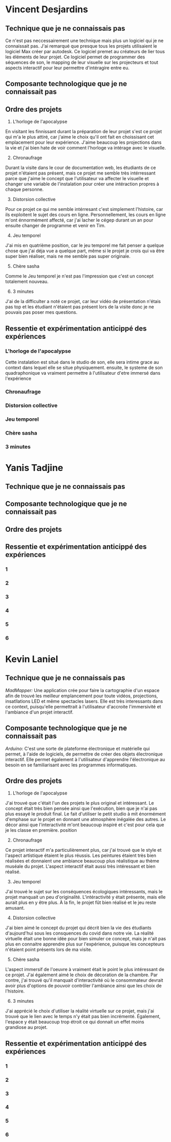# Vincent Desjardins
## Technique que je ne connaissais pas
Ce n'est pas neccessairement une technique mais plus un logiciel qui je ne connaissait pas. J'ai remarqué que presque tous les projets utilisaient le logiciel Max créer par autodesk. Ce logiciel premet au créateurs de lier tous les éléments de leur projet. Ce logiciel permet de programmer des séquences de son, le mapping de leur visuelle sur les projecteurs et tout aspects interactif pour leur permettre d'intéragire entre eu.
## Composante technologique que je ne connaissait pas

## Ordre des projets
1) L'horloge de l'apocalypse

En visitant les finnissant durant la préparation de leur projet s'est ce projet qui m'a le plus attiré, car j'aime le choix qu'il ont fait en choissisant cet emplacement pour leur expérience. J'aime beaucoup les projections dans la vie et j'ai bien hate de voir comment l'horloge va intérage avec le visuelle.

2) Chronaufrage

Durant la visite dans le cour de documentation web, les étudiants de ce projet n'étaient pas présent, mais ce projet me semble très intérressant parce que j'aime le concept que l'utilisateur va affecter le visuelle et changer une variable de l'instalation pour créer une intéraction propres à chaque personne.

3) Distorsion collective

Pour ce projet ce qui me semble intérresant c'est simplement l'histoire, car ils exploitent le sujet des cours en ligne. Personnellement, les cours en ligne m'ont énnormément affecté, car j'ai lacher le cégep durant un an pour ensuite changer de programme et venir en Tim.

4) Jeu temporel

J'ai mis en quatrième position, car le jeu temporel me fait penser a quelque chose que j'ai déja vue a quelque part, même si le projet je crois qui va être super bien réaliser, mais ne me semble pas super originale.

5) Chère sasha

Comme le Jeu temporel je n'est pas l'impression que c'est un concept totalement nouveau.

6) 3 minutes

J'ai de la difficulter a noté ce projet, car leur vidéo de présentation n'étais pas top et les étudiant n'étaient pas présent lors de la visite donc je ne pouvais pas poser mes questions. 

## Ressentie et expérimentation anticippé des expériences
### L'horloge de l'apocalypse

Cette instalation est situé dans le studio de son, elle sera intime grace au context dans lequel elle se situe physiquement. ensuite, le systeme de son quadraphonique va vraiment permettre à l'utilisateur d'etre immersé dans l'expérience  

### Chronaufrage



### Distorsion collective



### Jeu temporel



### Chère sasha



### 3 minutes




# Yanis Tadjine
## Technique que je ne connaissais pas
## Composante technologique que je ne connaissait pas
## Ordre des projets
## Ressentie et expérimentation anticippé des expériences
### 1
### 2
### 3
### 4
### 5
### 6

# Kevin Laniel
## Technique que je ne connaissais pas
*MadMapper:*  Une application crée pour faire la cartographie d'un espace afin de trouvé les meilleur emplancement pour toute vidéos, projections, insatllations LED et même spectacles lasers. Elle est très interessants dans ce context, puisqu'elle permettrait à l'utilisateur d'accroite l'immersivité et l'ambiance d'un projet interactif.

## Composante technologique que je ne connaissait pas
 *Arduino:* C'est une sorte de plateforme électronique et matérielle qui permet, à l'aide de logiciels, de permettre de créer des objets électronique interactif. Elle permet également à l'utilisateur d'apprendre l'électronique au besoin en se familiarisant avec les programmes informatiques. 

## Ordre des projets
1) L'horloge de l'apocalypse 

J'ai trouvé que c'était l'un des projets le plus original et intéressant. Le concept était très bien pensée ainsi que l'exécution, bien que je n'ai pas plus essayé le produit final. Le fait d'utiliser le petit studio à mit énormément d'emphase sur le projet en donnant une atmosphère inégalée des autres. Le décor ainsi que l'interactivité m'ont beaucoup inspiré et c'est pour cela que je les classe en première. position

2) Chronaufrage

Ce projet interactif m'a particulièrement plus, car j'ai trouvé que le style et l'aspect artistique étaient le plus réussis. Les peintures étaient très bien réalisées et donnaient une ambiance beaucoup plus réalistique au thème muséale du projet. L'aspect interactif était aussi très intéressant et bien réalisé.

3) Jeu temporel 

J'ai trouvé le sujet sur les conséquences écologiques intéressants, mais le projet manquait un peu d'originalité. L'intéractivité y était présente, mais elle aurait plus en y être plus. À la fin, le projet fût bien réalisé et le jeu reste amusant.

4) Distorsion collective 

J'ai bien aimé le concept du projet qui décrit bien la vie des étudiants d'aujourd'hui sous les consquences du covid dans notre vie. La réalité virtuelle était une bonne idée pour bien simuler ce concept, mais je n'ait pas plus en connaitre apprendre plus sur l'expérience, puisque les concepteurs n'étaient point présents lors de ma visite. 

5) Chère sasha

L'aspect immersif de l'oeuvre à vraiment était le point le plus intéressant de ce projet. J'ai également aimé le choix de décoration de la chambre. Par contre, j'ai trouvé qu'il manquait d'interactivité où le consommateur devrait avoir plus d'options de pouvoir contrôler l'ambiance ainsi que les choix de l'histoire.

6) 3 minutes

J'ai apprécié le choix d'utiliser la réalité virtuelle sur ce projet, mais j'ai trouvé que le lien avec le temps n'y était pas bien incrémenté. Également, l'espace y était beaucoup trop étroit ce qui donnait un effet moins grandiose au projet.

## Ressentie et expérimentation anticippé des expériences
### 1 
### 2
### 3
### 4
### 5
### 6
